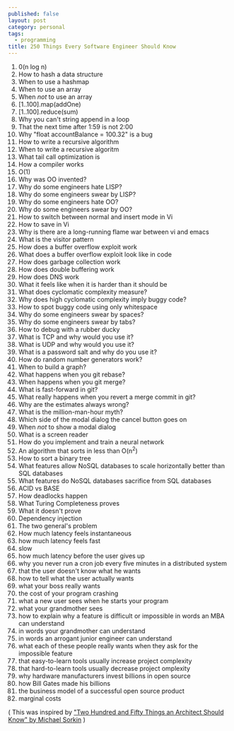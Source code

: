 ```yaml
---
published: false
layout: post
category: personal
tags:
  - programming
title: 250 Things Every Software Engineer Should Know
---
```


1. 0(n log n)
2. How to hash a data structure
3. When to use a hashmap
4. When to use an array
5. When *not* to use an array
6. [1..100].map(addOne)
7. [1..100].reduce(sum)
8. Why you can't string append in a loop 
9. That the next time after 1:59 is not 2:00
10. Why "float accountBalance = 100.32" is a bug
11. How to write a recursive algorithm
12. When to write a recursive algoritm
13. What tail call optimization is
14. How a compiler works
15. O(1)
16. Why was OO invented?
17. Why do some engineers hate LISP?
18. Why do some engineers swear by LISP?
19. Why do some engineers hate OO?
20. Why do some engineers swear by OO?
21. How to switch between normal and insert mode in Vi
22. How to save in Vi
23. Why is there are a long-running flame war between vi and emacs
24. What is the visitor pattern
25. How does a buffer overflow exploit work
26. What does a buffer overflow exploit look like in code
27. How does garbage collection work
28. How does double buffering work
29. How does DNS work
30. What it feels like when it is harder than it should be
31. What does cyclomatic complexity measure? 
32. Why does high cyclomatic complexity imply buggy code?
33. How to spot buggy code using only whitespace
34. Why do some engineers swear by spaces?
35. Why do some engineers swear by tabs?
36. How to debug with a rubber ducky
37. What is TCP and why would you use it?
38. What is UDP and why would you use it?
39. What is a password salt and why do you use it?
40. How do random number generators work?
41. When to build a graph?
42. What happens when you git rebase?
43. When happens when you git merge?
44. What is fast-forward in git?
45. What really happens when you revert a merge commit in git?
46. Why are the estimates always wrong?
47. What is the million-man-hour myth?
48. Which side of the modal dialog the cancel button goes on
49. When *not* to show a modal dialog
50. What is a screen reader
51. How do you implement and train a neural network
52. An algorithm that sorts in less than O(n<sup>2</sup>)
53. How to sort a binary tree
54. What features allow NoSQL databases to scale horizontally better than SQL databases
55. What features do NoSQL databases sacrifice from SQL databases
56. ACID vs BASE
57. How deadlocks happen
58. What Turing Completeness proves
59. What it doesn't prove
60. Dependency injection
61. The two general's problem
62. How much latency feels instantaneous
63. how much latency feels fast
64. slow
65. how much latency before the user gives up
66. why you never run a cron job every five minutes in a distributed system
67. that the user doesn't know what he wants
68. how to tell what the user actually wants
69. what your boss really wants
70. the cost of your program crashing
71. what a new user sees when he starts your program
72. what your grandmother sees
73. how to explain why a feature is difficult or impossible in words an MBA can understand
74. in words your grandmother can understand
75. in words an arrogant junior engineer can understand
76. what each of these people really wants when they ask for the impossible feature
77. that easy-to-learn tools usually increase project complexity
78. that hard-to-learn tools usually decrease project omplexity
79. why hardware manufacturers invest billions in open source
80. how Bill Gates made his billions
81. the business model of a successful open source product
82. marginal costs



( This was inspired by ["Two Hundred and Fifty Things an Architect Should Know" by Michael Sorkin](https://www.readingdesign.org/250-things?fbclid=IwAR1QkzCBRB1X2k45QTrJGI1otGGyg8MXYQfZUSlosF2L_ejTuRyqbeGNrzE) )
